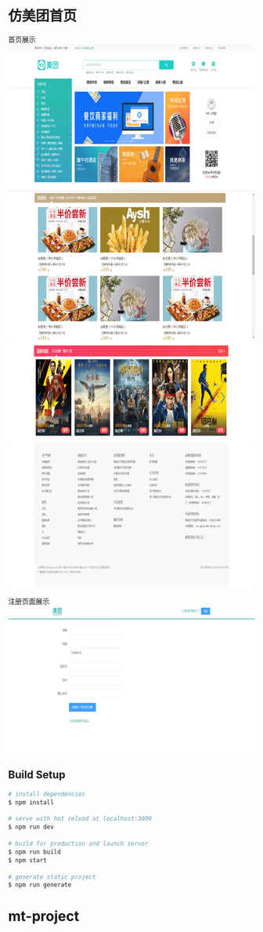 仿美团首页
===
首页展示
<br>
<img  width="900" height="300" src="https://raw.githubusercontent.com/pengkunbin/mt-project/master/gitimg/header.png"><br>
<img  width="900" height="300" src="https://raw.githubusercontent.com/pengkunbin/mt-project/master/gitimg/index1.png"><br>
<img  width="900" height="200" src="https://raw.githubusercontent.com/pengkunbin/mt-project/master/gitimg/index2.png"><br>
<img  width="900" height="300" src="https://raw.githubusercontent.com/pengkunbin/mt-project/master/gitimg/footer.png"><br>

注册页面展示<br>
<img  width="900" height="300" src="https://raw.githubusercontent.com/pengkunbin/mt-project/master/gitimg/register.png"><br>


## Build Setup

``` bash
# install dependencies
$ npm install

# serve with hot reload at localhost:3000
$ npm run dev

# build for production and launch server
$ npm run build
$ npm start

# generate static project
$ npm run generate
```

# mt-project
